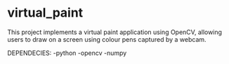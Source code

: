 # virtual_paint

This project implements a virtual paint application using OpenCV, 
allowing users to draw on a screen using colour pens captured by a webcam.

DEPENDECIES:
  -python
  -opencv
  -numpy
